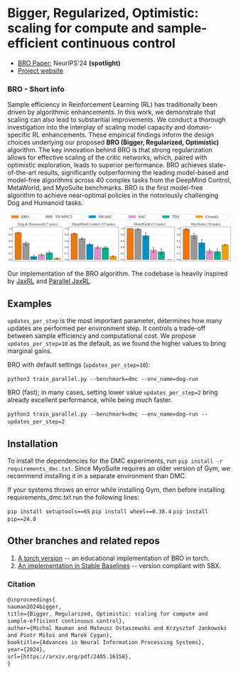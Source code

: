 # Bigger, Regularized, Optimistic: scaling for compute and sample-efficient continuous control


- [BRO Paper](https://arxiv.org/abs/2405.16158); NeurIPS'24 **(spotlight)**
- [Project website](https://sites.google.com/view/bro-agent/)

### BRO - Short info
Sample efficiency in Reinforcement Learning (RL) has traditionally been driven by algorithmic enhancements. In this work, we demonstrate that scaling can also lead to substantial improvements. We conduct a thorough investigation into the interplay of scaling model capacity and domain-specific RL enhancements. These empirical findings inform the design choices underlying our proposed **BRO (Bigger, Regularized, Optimistic)** algorithm. The key innovation behind BRO is that strong regularization allows for effective scaling of the critic networks, which, paired with optimistic exploration, leads to superior performance. BRO achieves state-of-the-art results, significantly outperforming the leading model-based and model-free algorithms across 40 complex tasks from the DeepMind Control, MetaWorld, and MyoSuite benchmarks. BRO is the first model-free algorithm to achieve near-optimal policies in the notoriously challenging Dog and Humanoid tasks.

![bro_results.png](bro_results.png)

Our implementation of the BRO algorithm. The codebase is heavily inspired by [JaxRL](https://github.com/ikostrikov/jaxrl) and [Parallel JaxRL](https://github.com/proceduralia/high_replay_ratio_continuous_control).

## Examples
``updates_per_step``  is the most important parameter, determines how many updates are performed per environment step. It controls a trade-off between sample efficiency and computational cost. We propose ``updates_per_step=10`` as the default, as we found the higher values to bring marginal gains. 

BRO with default settings (``updates_per_step=10``):

``python3 train_parallel.py --benchmark=dmc --env_name=dog-run``

BRO (fast); in many cases, setting lower value `updates_per_step=2` bring already excellent performance, while being much faster.  

``python3 train_parallel.py --benchmark=dmc --env_name=dog-run --updates_per_step=2`` 


## Installation

To install the dependencies for the DMC experiments, run ``pip install -r requirements_dmc.txt``. Since MyoSuite requires an older version of Gym, we recommend installing it in a separate environment than DMC. 

If your systems throws an error while installing Gym, then before installing requirements_dmc.txt run the following lines:


``pip install setuptools==65``
``pip install wheel==0.38.4``
``pip install pip==24.0``

## Other branches and related repos

1. [A torch version](https://github.com/naumix/BiggerRegularizedOtimistic_Torch) -- an educational implementation of BRO in torch.
2. [An implementation in Stable Baselines](https://github.com/naumix/sbx-tinkering/tree/add-BRO) -- version compliant with SBX.


### Citation

```
@inproceedings{
nauman2024bigger,
title={Bigger, Regularized, Optimistic: scaling for compute and sample-efficient continuous control},
author={Michal Nauman and Mateusz Ostaszewski and Krzysztof Jankowski and Piotr Miłoś and Marek Cygan},
booktitle={Advances in Neural Information Processing Systems},
year={2024},
url={https://arxiv.org/pdf/2405.16158},
}
```
